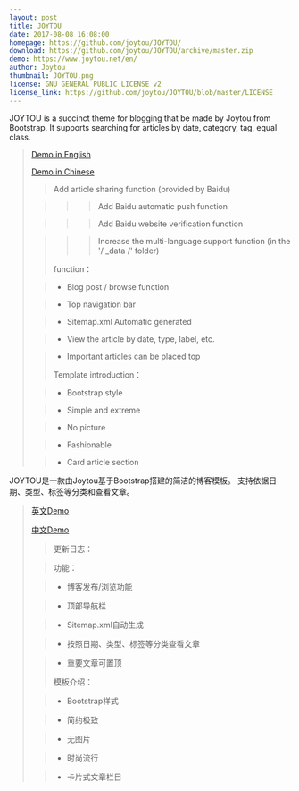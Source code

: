 ```yaml
---
layout: post
title: JOYTOU
date: 2017-08-08 16:08:00
homepage: https://github.com/joytou/JOYTOU/
download: https://github.com/joytou/JOYTOU/archive/master.zip
demo: https://www.joytou.net/en/
author: Joytou
thumbnail: JOYTOU.png
license: GNU GENERAL PUBLIC LICENSE v2
license_link: https://github.com/joytou/JOYTOU/blob/master/LICENSE
---
```


JOYTOU is a succinct theme for blogging that be made by Joytou from Bootstrap.
It supports searching for articles by date, category, tag, equal class.
> [Demo in English](https://www.joytou.net/en/)
> 
> [Demo in Chinese](https://www.joytou.net/cn/)
> 
>>
>>Add article sharing function (provided by Baidu)
> 
>>>>Add Baidu automatic push function
> 
>>>>Add Baidu website verification function
> 
>>>>Increase the multi-language support function (in the '/ _data /' folder)
>>
>> function：
> 
>> - Blog post / browse function
> 
>> - Top navigation bar
> 
>> - Sitemap.xml Automatic generated
> 
>> - View the article by date, type, label, etc.
> 
>> - Important articles can be placed top
>>
>> Template introduction：
> 
>> - Bootstrap style
> 
>> - Simple and extreme
> 
>> - No picture
> 
>> - Fashionable
> 
>> - Card article section
> 



JOYTOU是一款由Joytou基于Bootstrap搭建的简洁的博客模板。
支持依据日期、类型、标签等分类和查看文章。
> [英文Demo](https://www.joytou.net/en/)
> 
> [中文Demo](https://www.joytou.net/cn/)
>>更新日志：
> 
>>
>> 功能：
> 
>> - 博客发布/浏览功能
> 
>> - 顶部导航栏
> 
>> - Sitemap.xml自动生成
> 
>> - 按照日期、类型、标签等分类查看文章
> 
>> - 重要文章可置顶
>>
>> 模板介绍：
> 
>> - Bootstrap样式
> 
>> - 简约极致
> 
>> - 无图片
> 
>> - 时尚流行
> 
>> - 卡片式文章栏目
> 
